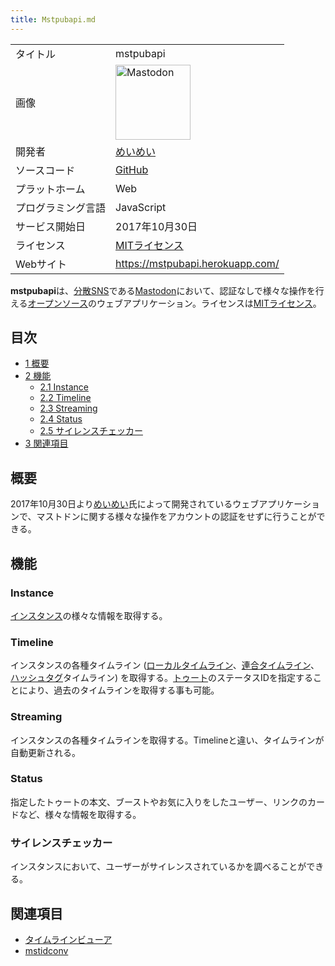 ```yaml
---
title: Mstpubapi.md
---
```

<div>

|                    |                                                                                                                                                                                                                                                                                                        |
|--------------------|--------------------------------------------------------------------------------------------------------------------------------------------------------------------------------------------------------------------------------------------------------------------------------------------------------|
| タイトル           | mstpubapi                                                                                                                                                                                                                                                                                              |
| 画像               | [<img src="/images/thumb/0/00/Mastodon_logo.png/120px-Mastodon_logo.png" srcset="/images/thumb/0/00/Mastodon_logo.png/180px-Mastodon_logo.png 1.5x, /images/0/00/Mastodon_logo.png 2x" width="120" height="120" alt="Mastodon" />](/%E3%83%95%E3%82%A1%E3%82%A4%E3%83%AB:Mastodon_logo.png "Mastodon") |
| 開発者             | [めいめい](/%E3%82%81%E3%81%84%E3%82%81%E3%81%84 "めいめい")                                                                                                                                                                                                                                           |
| ソースコード       | <a href="https://github.com/mei23/mstpubapi" rel="nofollow">GitHub</a>                                                                                                                                                                                                                                 |
| プラットホーム     | Web                                                                                                                                                                                                                                                                                                    |
| プログラミング言語 | JavaScript                                                                                                                                                                                                                                                                                             |
| サービス開始日     | 2017年10月30日                                                                                                                                                                                                                                                                                         |
| ライセンス         | [MITライセンス](/MIT%E3%83%A9%E3%82%A4%E3%82%BB%E3%83%B3%E3%82%B9 "MITライセンス")                                                                                                                                                                                                                     |
| Webサイト          | <a href="https://mstpubapi.herokuapp.com/" rel="nofollow">https://mstpubapi.herokuapp.com/</a>                                                                                                                                                                                                         |

  
**mstpubapi**は、[分散SNS](/%E5%88%86%E6%95%A3SNS "分散SNS")である[Mastodon](/%E3%83%9E%E3%82%B9%E3%83%88%E3%83%89%E3%83%B3 "マストドン")において、認証なしで様々な操作を行える[オープンソース](/%E3%82%AA%E3%83%BC%E3%83%97%E3%83%B3%E3%82%BD%E3%83%BC%E3%82%B9 "オープンソース")のウェブアプリケーション。ライセンスは[MITライセンス](/MIT%E3%83%A9%E3%82%A4%E3%82%BB%E3%83%B3%E3%82%B9 "MITライセンス")。

<div>

<div lang="ja" dir="ltr">

## 目次

</div>

-   [1 概要](#.E6.A6.82.E8.A6.81)
-   [2 機能](#.E6.A9.9F.E8.83.BD)
    -   [2.1 Instance](#Instance)
    -   [2.2 Timeline](#Timeline)
    -   [2.3 Streaming](#Streaming)
    -   [2.4 Status](#Status)
    -   [2.5 サイレンスチェッカー](#.E3.82.B5.E3.82.A4.E3.83.AC.E3.83.B3.E3.82.B9.E3.83.81.E3.82.A7.E3.83.83.E3.82.AB.E3.83.BC)
-   [3 関連項目](#.E9.96.A2.E9.80.A3.E9.A0.85.E7.9B.AE)

</div>

## 概要

2017年10月30日より[めいめい](/%E3%82%81%E3%81%84%E3%82%81%E3%81%84 "めいめい")氏によって開発されているウェブアプリケーションで、マストドンに関する様々な操作をアカウントの認証をせずに行うことができる。

## 機能

### Instance

[インスタンス](/%E3%82%A4%E3%83%B3%E3%82%B9%E3%82%BF%E3%83%B3%E3%82%B9 "インスタンス")の様々な情報を取得する。

### Timeline

インスタンスの各種タイムライン ([ローカルタイムライン](/%E3%83%AD%E3%83%BC%E3%82%AB%E3%83%AB%E3%82%BF%E3%82%A4%E3%83%A0%E3%83%A9%E3%82%A4%E3%83%B3 "ローカルタイムライン")、[連合タイムライン](/%E9%80%A3%E5%90%88%E3%82%BF%E3%82%A4%E3%83%A0%E3%83%A9%E3%82%A4%E3%83%B3 "連合タイムライン")、[ハッシュタグ](/%E3%83%8F%E3%83%83%E3%82%B7%E3%83%A5%E3%82%BF%E3%82%B0 "ハッシュタグ")タイムライン) を取得する。[トゥート](/%E3%83%88%E3%82%A5%E3%83%BC%E3%83%88 "トゥート")のステータスIDを指定することにより、過去のタイムラインを取得する事も可能。

### Streaming

インスタンスの各種タイムラインを取得する。Timelineと違い、タイムラインが自動更新される。

### Status

指定したトゥートの本文、ブーストやお気に入りをしたユーザー、リンクのカードなど、様々な情報を取得する。

### サイレンスチェッカー

インスタンスにおいて、ユーザーがサイレンスされているかを調べることができる。

## 関連項目

-   [タイムラインビューア](/%E3%82%BF%E3%82%A4%E3%83%A0%E3%83%A9%E3%82%A4%E3%83%B3%E3%83%93%E3%83%A5%E3%83%BC%E3%82%A2 "タイムラインビューア")
-   [mstidconv](/Mstidconv "Mstidconv (存在しないページ)")

</div>
